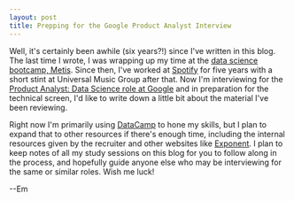 ```yaml
---
layout: post
title: Prepping for the Google Product Analyst Interview
---
```


Well, it's certainly been awhile (six years?!) since I've written in this blog. The last time I wrote, I was wrapping up my time at the <a href="https://www.thisismetis.com/bootcamps/online-data-science-bootcamp">data science bootcamp, Metis</a>. Since then, I've worked at <a href="https://open.spotify.com/user/emilyhoughkovacs">Spotify</a> for five years with a short stint at Universal Music Group after that. Now I'm interviewing for the <a href="https://careers.google.com/jobs/results/117194879722758854-product-analyst-data-science/">Product Analyst: Data Science role at Google</a> and in preparation for the technical screen, I'd like to write down a little bit about the material I've been reviewing.

Right now I'm primarily using <a href="https://app.datacamp.com/learn">DataCamp</a> to hone my skills, but I plan to expand that to other resources if there's enough time, including the internal resources given by the recruiter and other websites like <a href="https://www.tryexponent.com/">Exponent</a>. I plan to keep notes of all my study sessions on this blog for you to follow along in the process, and hopefully guide anyone else who may be interviewing for the same or similar roles. Wish me luck!

--Em